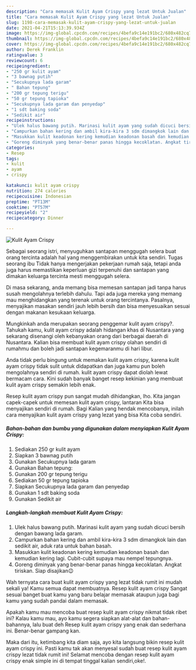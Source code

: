 ```yaml
---
description: "Cara memasak Kulit Ayam Crispy yang lezat Untuk Jualan"
title: "Cara memasak Kulit Ayam Crispy yang lezat Untuk Jualan"
slug: 1198-cara-memasak-kulit-ayam-crispy-yang-lezat-untuk-jualan
date: 2021-04-21T15:13:39.934Z
image: https://img-global.cpcdn.com/recipes/4befa9c14e191bc2/680x482cq70/kulit-ayam-crispy-foto-resep-utama.jpg
thumbnail: https://img-global.cpcdn.com/recipes/4befa9c14e191bc2/680x482cq70/kulit-ayam-crispy-foto-resep-utama.jpg
cover: https://img-global.cpcdn.com/recipes/4befa9c14e191bc2/680x482cq70/kulit-ayam-crispy-foto-resep-utama.jpg
author: Derek Franklin
ratingvalue: 3
reviewcount: 6
recipeingredient:
- "250 gr kulit ayam"
- "3 bawnag putih"
- "Secukupnya lada garam"
- " Bahan tepung"
- "200 gr tepung terigu"
- "50 gr tepung tapioka"
- "Secukupnya lada garam dan penyedap"
- "1 sdt baking soda"
- "Sedikit air"
recipeinstructions:
- "Ulek halus bawang putih. Marinasi kulit ayam yang sudah dicuci bersih dengan bawang lada garam."
- "Campurkan bahan kering dan ambil kira-kira 3 sdm dimangkok lain dan sedikit air, aduk rata untuk bahan basah."
- "Masukkan kulit keadonan kering kemudian keadonan basah dan kemudian kering lagi. Cubit-cubit supaya mau nempel tepungnya."
- "Goreng diminyak yang benar-benar panas hingga kecoklatan. Angkat tiriskan. Siap disajikan😉"
categories:
- Resep
tags:
- kulit
- ayam
- crispy

katakunci: kulit ayam crispy 
nutrition: 274 calories
recipecuisine: Indonesian
preptime: "PT13M"
cooktime: "PT57M"
recipeyield: "2"
recipecategory: Dinner

---
```



![Kulit Ayam Crispy](https://img-global.cpcdn.com/recipes/4befa9c14e191bc2/680x482cq70/kulit-ayam-crispy-foto-resep-utama.jpg)

Sebagai seorang istri, menyuguhkan santapan menggugah selera buat orang tercinta adalah hal yang menggembirakan untuk kita sendiri. Tugas seorang ibu Tidak hanya mengerjakan pekerjaan rumah saja, tetapi anda juga harus memastikan keperluan gizi terpenuhi dan santapan yang dimakan keluarga tercinta mesti menggugah selera.

Di masa  sekarang, anda memang bisa memesan santapan jadi tanpa harus susah mengolahnya terlebih dahulu. Tapi ada juga mereka yang memang mau menghidangkan yang terenak untuk orang tercintanya. Pasalnya, menyajikan masakan sendiri jauh lebih bersih dan bisa menyesuaikan sesuai dengan makanan kesukaan keluarga. 



Mungkinkah anda merupakan seorang penggemar kulit ayam crispy?. Tahukah kamu, kulit ayam crispy adalah hidangan khas di Nusantara yang sekarang disenangi oleh kebanyakan orang dari berbagai daerah di Nusantara. Kalian bisa membuat kulit ayam crispy olahan sendiri di rumahmu dan boleh jadi santapan kegemaranmu di hari libur.

Anda tidak perlu bingung untuk memakan kulit ayam crispy, karena kulit ayam crispy tidak sulit untuk didapatkan dan juga kamu pun boleh mengolahnya sendiri di rumah. kulit ayam crispy dapat diolah lewat bermacam cara. Kini sudah banyak banget resep kekinian yang membuat kulit ayam crispy semakin lebih enak.

Resep kulit ayam crispy pun sangat mudah dihidangkan, lho. Kita jangan capek-capek untuk memesan kulit ayam crispy, lantaran Kita bisa menyajikan sendiri di rumah. Bagi Kalian yang hendak mencobanya, inilah cara menyajikan kulit ayam crispy yang lezat yang bisa Kita coba sendiri.

<!--inarticleads1-->

##### Bahan-bahan dan bumbu yang digunakan dalam menyiapkan Kulit Ayam Crispy:

1. Sediakan 250 gr kulit ayam
1. Siapkan 3 bawnag putih
1. Gunakan Secukupnya lada garam
1. Gunakan  Bahan tepung:
1. Gunakan 200 gr tepung terigu
1. Sediakan 50 gr tepung tapioka
1. Siapkan Secukupnya lada garam dan penyedap
1. Gunakan 1 sdt baking soda
1. Gunakan Sedikit air




<!--inarticleads2-->

##### Langkah-langkah membuat Kulit Ayam Crispy:

1. Ulek halus bawang putih. Marinasi kulit ayam yang sudah dicuci bersih dengan bawang lada garam.
1. Campurkan bahan kering dan ambil kira-kira 3 sdm dimangkok lain dan sedikit air, aduk rata untuk bahan basah.
1. Masukkan kulit keadonan kering kemudian keadonan basah dan kemudian kering lagi. Cubit-cubit supaya mau nempel tepungnya.
1. Goreng diminyak yang benar-benar panas hingga kecoklatan. Angkat tiriskan. Siap disajikan😉




Wah ternyata cara buat kulit ayam crispy yang lezat tidak rumit ini mudah sekali ya! Kamu semua dapat membuatnya. Resep kulit ayam crispy Sangat sesuai banget buat kamu yang baru belajar memasak ataupun juga bagi kamu yang sudah pandai dalam memasak.

Apakah kamu mau mencoba buat resep kulit ayam crispy nikmat tidak ribet ini? Kalau kamu mau, ayo kamu segera siapkan alat-alat dan bahan-bahannya, lalu buat deh Resep kulit ayam crispy yang enak dan sederhana ini. Benar-benar gampang kan. 

Maka dari itu, ketimbang kita diam saja, ayo kita langsung bikin resep kulit ayam crispy ini. Pasti kamu tak akan menyesal sudah buat resep kulit ayam crispy lezat tidak rumit ini! Selamat mencoba dengan resep kulit ayam crispy enak simple ini di tempat tinggal kalian sendiri,oke!.

